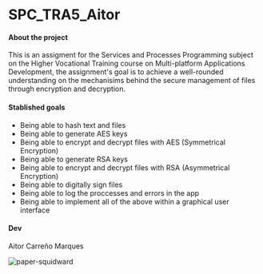 # SPC_TRA5_Aitor
#### About the project
This is an assigment for the Services and Processes Programming subject
on the Higher Vocational Training course on Multi-platform Applications Development, 
the assignment's goal is to achieve a well-rounded understanding on the mechanisims 
behind the secure management of files through encryption and decryption.

#### Stablished goals
- Being able to hash text and files
- Being able to generate AES keys
- Being able to encrypt and decrypt files with AES (Symmetrical Encryption)
- Being able to generate RSA keys
- Being able to encrypt and decrypt files with RSA (Asymmetrical Encryption)
- Being able to digitally sign files
- Being able to log the proccesses and errors in the app
- Being able to implement all of the above within a graphical user interface

#### Dev
Aitor Carreño Marques

![paper-squidward](https://github.com/user-attachments/assets/0e4c41f5-29a7-46ab-96e9-90151321029c)
